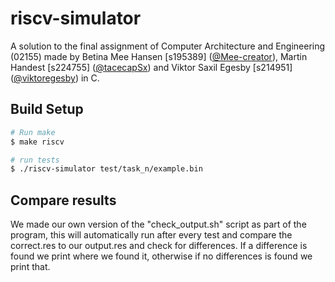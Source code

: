 # riscv-simulator
A solution to the final assignment of Computer Architecture and Engineering (02155) made by Betina Mee Hansen [s195389] ([@Mee-creator](https://github.com/Mee-creator)), Martin Handest [s224755] ([@tacecapSx](https://github.com/tacecapSx)) and Viktor Saxil Egesby [s214951] ([@viktoregesby](https://github.com/viktoregesby)) in C.

## Build Setup

```bash
# Run make
$ make riscv

# run tests
$ ./riscv-simulator test/task_n/example.bin
```

## Compare results
We made our own version of the "check_output.sh" script as part of the program, this will automatically run after every test and compare the correct.res to our output.res and check for differences. If a difference is found we print where we found it, otherwise if no differences is found we print that.
